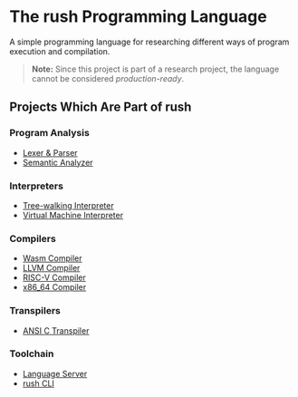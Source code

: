 # The rush Programming Language

A simple programming language for researching different ways of program
execution and compilation.

> **Note:** Since this project is part of a research project, the language
> cannot be considered _production-ready_.

## Projects Which Are Part of rush

### Program Analysis

- [Lexer & Parser](./crates/rush-parser/)
- [Semantic Analyzer](./crates/rush-analyzer/)

### Interpreters

- [Tree-walking Interpreter](./crates/rush-interpreter-tree/)
- [Virtual Machine Interpreter](./crates/rush-interpreter-vm/)

### Compilers

- [Wasm Compiler](./crates/rush-compiler-wasm/)
- [LLVM Compiler](./crates/rush-compiler-llvm/)
- [RISC-V Compiler](./crates/rush-compiler-risc-v/)
- [x86_64 Compiler](./crates/rush-compiler-x86-64/)

### Transpilers

- [ANSI C Transpiler](./crates/rush-transpiler-c/)

### Toolchain

- [Language Server](./crates/rush-ls/)
- [rush CLI](./crates/rush-cli/)
